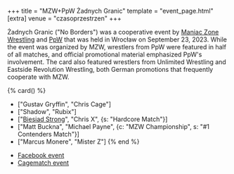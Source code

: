 
+++
title = "MZW+PpW Żadnych Granic"
template = "event_page.html"
[extra]
venue = "czasoprzestrzen"
+++


Żadnych Granic ("No Borders") was a cooperative event by [Maniac Zone Wrestling](@/o/mzw.md) and [PpW](@/o/ppw.md) that was held in Wrocław on September 23, 2023. While the event was organized by MZW, wrestlers from PpW were featured in half of all matches, and official promotional material emphasized PpW's involvement. The card also featured wrestlers from Unlimited Wrestling and Eastside Revolution Wrestling, both German promotions that frequently cooperate with MZW.

{% card() %}
- ["Gustav Gryffin", "Chris Cage"]
- ["Shadow", "Rubix"]
- ["[Biesiad Strong](@/w/biesiad.md)", "Chris X", {s: "Hardcore Match"}]
- ["Matt Buckna", "Michael Payne", {c: "MZW Championship", s: "#1 Contenders Match"}]
- ["Marcus Monere", "Mister Z"]
{% end %}

* [Facebook event](https://www.facebook.com/events/1031532237862352)
* [Cagematch event](https://www.cagematch.net/?id=1&nr=375104)
